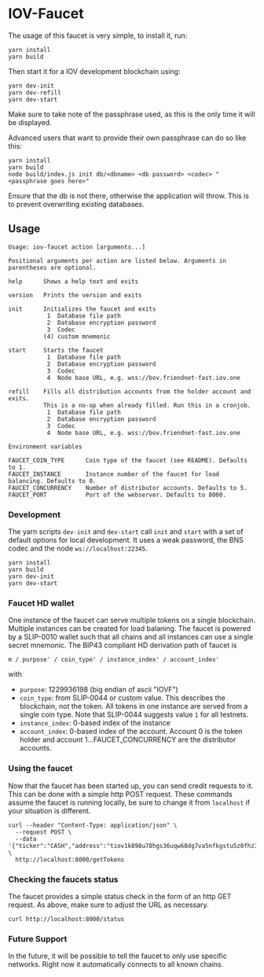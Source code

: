 # IOV-Faucet

The usage of this faucet is very simple, to install it, run:

```
yarn install
yarn build
```

Then start it for a IOV development blockchain using:

```
yarn dev-init
yarn dev-refill
yarn dev-start
```

Make sure to take note of the passphrase used, as this is the only time it will be displayed.

Advanced users that want to provide their own passphrase can do so like this:

```
yarn install
yarn build
node build/index.js init db/<dbname> <db password> <codec> "<passphrase goes here>"
```

Ensure that the db is not there, otherwise the application will throw. This is to prevent overwriting existing databases.

## Usage

```
Usage: iov-faucet action [arguments...]

Positional arguments per action are listed below. Arguments in parentheses are optional.

help      Shows a help text and exits

version   Prints the version and exits

init      Initializes the faucet and exits
           1  Database file path
           2  Database encryption password
           3  Codec
          (4) custom mnemonic

start     Starts the faucet
           1  Database file path
           2  Database encryption password
           3  Codec
           4  Node base URL, e.g. wss://bov.friendnet-fast.iov.one

refill    Fills all distribution accounts from the holder account and exits.
          This is a no-op when already filled. Run this in a cronjob.
           1  Database file path
           2  Database encryption password
           3  Codec
           4  Node base URL, e.g. wss://bov.friendnet-fast.iov.one

Environment variables

FAUCET_COIN_TYPE      Coin type of the faucet (see README). Defaults to 1.
FAUCET_INSTANCE       Instance number of the faucet for load balancing. Defaults to 0.
FAUCET_CONCURRENCY    Number of distributor accounts. Defaults to 5.
FAUCET_PORT           Port of the webserver. Defaults to 8000.
```

### Development

The yarn scripts `dev-init` and `dev-start` call `init` and `start` with
a set of default options for local development. It uses a weak password,
the BNS codec and the node `ws://localhost:22345`.

```
yarn install
yarn build
yarn dev-init
yarn dev-start
```

### Faucet HD wallet

One instance of the faucet can serve multiple tokens on a single blockchain. Multiple
instances can be created for load balaning. The faucet is powered by a SLIP-0010 wallet
such that all chains and all instances can use a single secret mnemonic.
The BIP43 compliant HD derivation path of faucet is

```
m / purpose' / coin_type' / instance_index' / account_index'
```

with

* `purpose`: 1229936198 (big endian of ascii "IOVF")
* `coin_type`: from SLIP-0044 or custom value. This describes the blockchain, not
  the token. All tokens in one instance are served from a single coin type. Note that
  SLIP-0044 suggests value `1` for all testnets.
* `instance_index`: 0-based index of the instance
* `account_index`: 0-based index of the account. Account 0 is the token holder and
   account 1...FAUCET_CONCURRENCY are the distributor accounts.

### Using the faucet

Now that the faucet has been started up, you can send credit requests to it. This can be done with a simple http POST request. These commands assume the faucet is running locally, be sure to change it from `localhost` if your situation is different.

```
curl --header "Content-Type: application/json" \
  --request POST \
  --data '{"ticker":"CASH","address":"tiov1k898u78hgs36uqw68dg7va5nfkgstu5z0fhz3f"}' \
  http://localhost:8000/getTokens
```

### Checking the faucets status

The faucet provides a simple status check in the form of an http GET request. As above, make sure to adjust the URL as necessary.

```
curl http://localhost:8000/status
```

### Future Support

In the future, it will be possible to tell the faucet to only use specific networks. Right now it automatically connects to all known chains.
